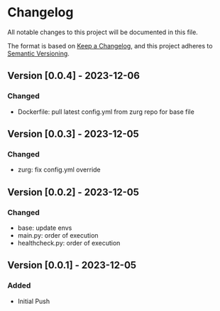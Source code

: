 # Changelog

All notable changes to this project will be documented in this file.

The format is based on [Keep a Changelog](https://keepachangelog.com/en/1.0.0/),
and this project adheres to [Semantic Versioning](https://semver.org/spec/v2.0.0.html).


## Version [0.0.4] - 2023-12-06

### Changed

- Dockerfile: pull latest config.yml from zurg repo for base file


## Version [0.0.3] - 2023-12-05

### Changed

- zurg: fix config.yml override


## Version [0.0.2] - 2023-12-05

### Changed

- base: update envs
- main.py: order of execution
- healthcheck.py: order of execution


## Version [0.0.1] - 2023-12-05

### Added

- Initial Push 
